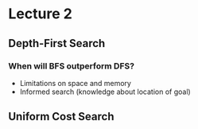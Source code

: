 # Lecture 2


## Depth-First Search

### When will BFS outperform DFS?

- Limitations on space and memory
- Informed search (knowledge about location of goal)

## Uniform Cost Search


